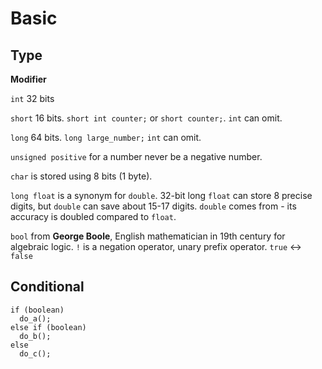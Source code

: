 # Basic

## Type

**Modifier**

`int` 32 bits

`short` 16 bits. `short int counter;` or `short counter;`. `int` can omit.

`long` 64 bits. `long large_number;` `int` can omit.

`unsigned positive` for a number never be a negative number.

`char` is stored using 8 bits (1 byte).

`long float` is a synonym for `double`. 32-bit long `float` can store 8 precise digits, but `double` can save about 
15-17 digits. `double` comes from - its accuracy is doubled compared to `float`.

`bool` from **George Boole**, English mathematician in 19th century for algebraic logic. `!` is a negation operator, 
unary prefix operator. `true` <-> `false`

## Conditional

```
if (boolean)
  do_a();
else if (boolean)
  do_b();
else
  do_c();
```